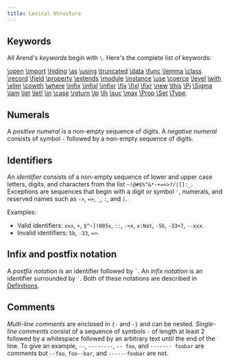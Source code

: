 ```yaml
---
title: Lexical Structure
---
```


## Keywords

All Arend's _keywords_ begin with `\`.
Here's the complete list of keywords:

[\open](definitions/modules/#open-commands) [\import](definitions/modules/#import-commands) [\hiding](definitions/modules/#open-commands) [\as](definitions/modules/#open-commands) [\using](definitions/modules/#open-commands)
[\truncated](definitions/data) [\data](definitions/data) [\func](definitions/functions) [\lemma](definitions/functions/#lemmas) [\class](definitions/classes) [\record](definitions/records)
[\field](definitions/records) [\property](definitions/records/#properties) [\extends](definitions/records) [\module](definitions/modules/#modules) [\instance](definitions/classes)
[\use](definitions/coercion) [\coerce](definitions/coercion) [\level](definitions/level) 
[\with](definitions/functions/#pattern-matching) [\elim](definitions/functions/#elim) [\cowith](definitions/functions/#copattern-matching) [\where](definitions/modules/#where-blocks)
[\infix](definitions/#infix-operators) [\infixl](definitions/#infix-operators) [\infixr](definitions/#infix-operators) [\fix](definitions/#precedence) [\fixl](definitions/#precedence) [\fixr](definitions/#precedence)
[\new](expressions/class-ext) [\this](definitions/records) [\Pi](expressions/pi) [\Sigma](expressions/sigma) [\lam](expressions/pi) [\let](expressions/let) [\let!](expressions/let) [\in]((expressions/let)) [\case](expressions/case) [\return](expressions/case)
[\lp](expressions/universes/#level-polymorphism) [\lh](expressions/universes/#level-polymorphism) [\suc](expressions/universes/#level-polymorphism) [\max](expressions/universes/#level-polymorphism)
[\Prop](expressions/universes) [\Set](expressions/universes) [\Type](expressions/universes).

## Numerals

A _positive numeral_ is a non-empty sequence of digits.
A _negative numeral_ consists of symbol `-` followed by a non-empty sequence of digits.

## Identifiers

An _identifier_ consists of a non-empty sequence of lower and upper case letters, digits, and characters from the list `~!@#$%^&*-+=<>?/|[]:_`.
Exceptions are sequences that begin with a digit or symbol `'`, numerals, and reserved names such as `->`, `=>`, `_`, `:`, and `|`.

Examples:

* Valid identifiers: `xxx`, `+`, `$^~]!005x`, `::`, `->x`, `x:Nat`, `-5b`, `-33+7`, `--xxx`.
* Invalid identifiers: `5b`, `-33`, `=>`.

## Infix and postfix notation

A _postfix notation_ is an identifier followed by `` ` ``.
An _infix notation_ is an identifier surrounded by `` ` ``.
Both of these notations are described in [Definitions](definitions).

## Comments

_Multi-line comments_ are enclosed in `{-` and `-}` and can be nested.
_Single-line comments_ consist of a sequence of symbols `-` of length at least 2 followed by a whitespace followed by an arbitrary text until the end of the line.
To give an example, `--`, `--------`, `-- foo`, and `------- foobar` are comments but `--foo`, `foo--bar`, and `------foobar` are not.
